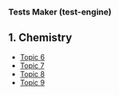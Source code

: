### **Tests Maker (test-engine)**
## 1. Chemistry
* [Topic 6](https://prathamvirani.app/test-chemistry-topic6.html)
* [Topic 7](https://prathamvirani.app/test-chemistry-topic7.html)
* [Topic 8](https://prathamvirani.app/test-chemistry-topic8.html)
* [Topic 9](https://prathamvirani.app/test-chemistry-topic9.html)

